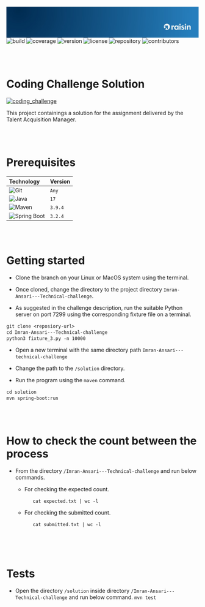 <br />
<div>
  <a href="https://github.com/othneildrew/Best-README-Template">
    <img  style="float: right;"  src="src/main/resources/join_raisin_linkedIn.jpeg" alt="Logo" top="0" left="0">
  </a>
</div>

<!------------------------------------------------------------------------------------------------------------------------>

<br/>

![build](https://img.shields.io/badge/build-passing-blue)
![coverage](https://img.shields.io/badge/coverage-100-bright_green)
![version](https://img.shields.io/badge/version-1.0-navy)
![license](https://img.shields.io/badge/license-none-beige)
![repository](https://img.shields.io/badge/repository-private-brown)
![contributors](https://img.shields.io/badge/contributors-1-chocolate)

<br/>

<!------------------------------------------------------------------------------------------------------------------------>

<br/>

# Coding Challenge Solution
[![coding_challenge](https://img.shields.io/badge/Coding_Challenge-013220)](https://github.com/raisin-recruiting/Imran-Ansari---Technical-challenge/blob/master/README.md)

This project containings a solution for the assignment delivered by the Talent Acquisition Manager.

<br/>
<!------------------------------------------------------------------------------------------------------------------------>


<br/>

# Prerequisites

| Technology                               | Version |
| :---                                     | :---    |
| ![Git][git]                              | `Any`   |
| ![Java][java]                            |   `17`  |
| ![Maven][apache-maven]                   | `3.9.4` |
| ![Spring Boot][spring-boot]              | `3.2.4` |

<br/>

<!------------------------------------------------------------------------------------------------------------------------>

<br/>

# Getting started

- Clone the branch on your Linux or MacOS system using the terminal.

- Once cloned, change the directory to the project directory ``` Imran-Ansari---Technical-challenge ```.

- As suggested in the challenge description, run the suitable Python server on port 7299 using the corresponding fixture file on a terminal.

```
git clone <reposiory-url>
cd Imran-Ansari---Technical-challenge
python3 fixture_3.py -n 10000
```

- Open a new terminal with the same directory path ``` Imran-Ansari---technical-challenge ```

- Change the path to the ```/solution``` directory.

- Run the program using the ```maven``` command.

```
cd solution
mvn spring-boot:run
```

<br/>

<!------------------------------------------------------------------------------------------------------------------------> 

<br/>

# How to check the count between the process

* From the directory ``` /Imran-Ansari---Technical-challenge ``` and run below commands.
    - For checking the expected count.

        ```
           cat expected.txt | wc -l
        ```
    - For checking the submitted count.

        ```
           cat submitted.txt | wc -l
        ```
<br/>

<!------------------------------------------------------------------------------------------------------------------------>

<br/>

<!------------------------------------------------------------------------------------------------------------------------>

<br/>

# Tests

- Open the directory ``` /solution ``` inside directory ``` /Imran-Ansari---Technical-challenge ``` and run below command.
``` mvn test ```

<br/>

<!------------------------------------------------------------------------------------------------------------------------>


<!-------------------------------------------------------BADGES----------------------------------------------------------->


[developers]: https://github.com/imran-dev100/employee-management-tool/graphs/contributors
[spring-boot]: https://img.shields.io/badge/Spring_Boot-F2F4F9?style=for-the-badge&logo=spring-boot
[apache-maven]: https://img.shields.io/badge/apache_maven-C71A36?style=for-the-badge&logo=apachemaven&logoColor=white
[git]: https://img.shields.io/badge/GIT-E44C30?style=for-the-badge&logo=git&logoColor=white
[java]: https://img.shields.io/badge/java-%23ED8B00.svg?style=for-the-badge&logo=openjdk&logoColor=white

<br/>
<!------------------------------------------------------------------------------------------------------------------------>

